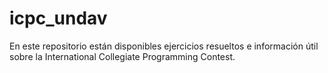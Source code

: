 # icpc_undav
En este repositorio están disponibles ejercicios resueltos e información útil sobre la International Collegiate Programming Contest.
